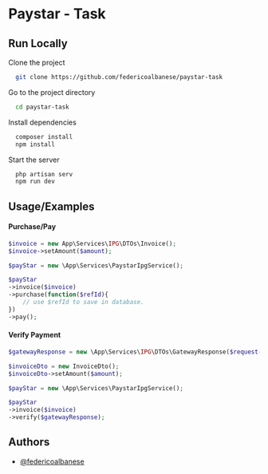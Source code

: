 
# Paystar - Task
## Run Locally

Clone the project

```bash
  git clone https://github.com/federicoalbanese/paystar-task
```

Go to the project directory

```bash
  cd paystar-task
```

Install dependencies

```bash
  composer install
  npm install
```

Start the server

```bash
  php artisan serv
  npm run dev
```


## Usage/Examples

#### Purchase/Pay
```php
$invoice = new App\Services\IPG\DTOs\Invoice();
$invoice->setAmount($amount);

$payStar = new \App\Services\PaystarIpgService();

$payStar
->invoice($invoice)
->purchase(function($refId){
    // use $refId to save in database.
})
->pay();
```
#### Verify Payment
```php
$gatewayResponse = new \App\Services\IPG\DTOs\GatewayResponse($request->all());

$invoiceDto = new InvoiceDto();
$invoiceDto->setAmount($amount);

$payStar = new \App\Services\PaystarIpgService();

$payStar
->invoice($invoice)
->verify($gatewayResponse);
```


## Authors






- [@federicoalbanese](https://github.com/federicoalbanese)

